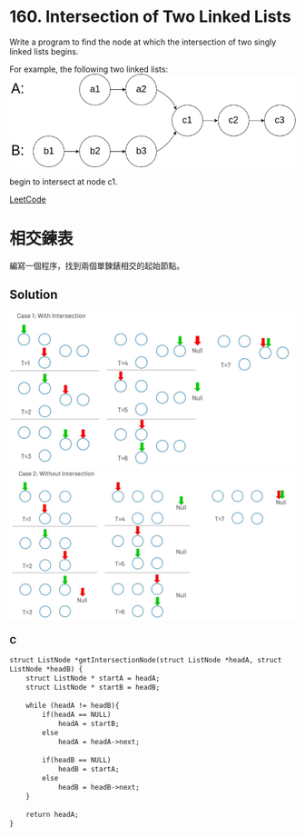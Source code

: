 # 160. Intersection of Two Linked Lists
Write a program to find the node at which the intersection of two singly linked lists begins.

For example, the following two linked lists:
<img src="img/160_statement.png" width = "550"/>

begin to intersect at node c1.

[LeetCode](https://leetcode.com/problems/intersection-of-two-linked-lists/)  


# 相交鍊表
編寫一個程序，找到兩個單鍊錶相交的起始節點。


## Solution  
  
<img src="img/160_1.JPG" width = "650"/>

<img src="img/160_2.JPG" width = "650"/>


### C

```
struct ListNode *getIntersectionNode(struct ListNode *headA, struct ListNode *headB) {
    struct ListNode * startA = headA;
    struct ListNode * startB = headB;

    while (headA != headB){
        if(headA == NULL)
            headA = startB;
        else
            headA = headA->next;
        
        if(headB == NULL)
            headB = startA;
        else
            headB = headB->next;                
    }

    return headA;   
}
```



